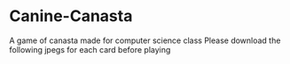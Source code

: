 # Canine-Canasta
A game of canasta made for computer science class
Please download the following jpegs for each card before playing
